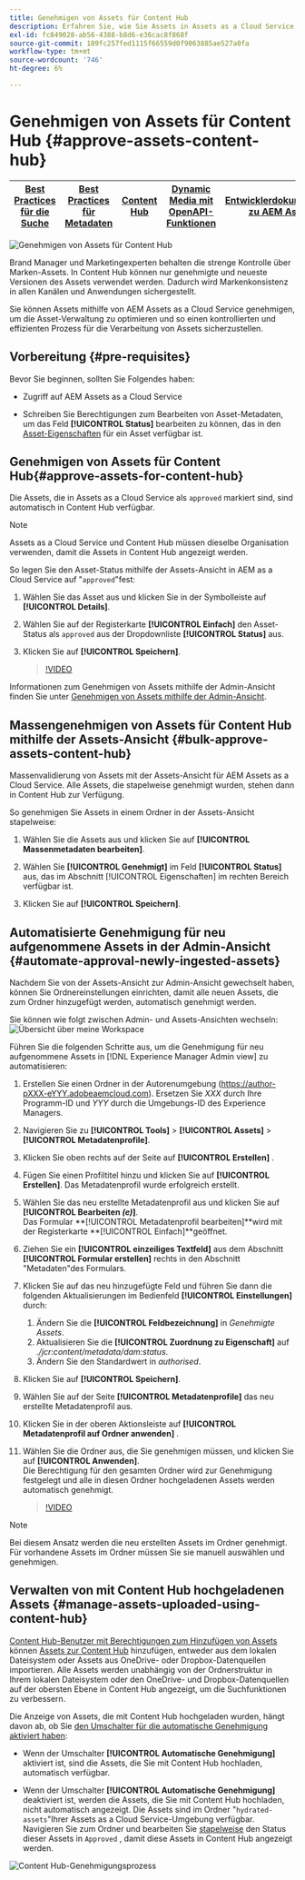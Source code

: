 ```yaml
---
title: Genehmigen von Assets für Content Hub
description: Erfahren Sie, wie Sie Assets in Assets as a Cloud Service genehmigen, um sie in Content Hub verfügbar zu machen.
exl-id: fc849028-ab56-4388-b8d6-e36cac8f868f
source-git-commit: 189fc257fed1115f66559d0f9063885ae527a0fa
workflow-type: tm+mt
source-wordcount: '746'
ht-degree: 6%

---
```


# Genehmigen von Assets für Content Hub {#approve-assets-content-hub}

| [Best Practices für die Suche](/help/assets/search-best-practices.md) | [Best Practices für Metadaten](/help/assets/metadata-best-practices.md) | [Content Hub](/help/assets/product-overview.md) | [Dynamic Media mit OpenAPI-Funktionen](/help/assets/dynamic-media-open-apis-overview.md) | [Entwicklerdokumentation zu AEM Assets](https://developer.adobe.com/experience-cloud/experience-manager-apis/) |
| ------------- | --------------------------- |---------|----|-----|

![Genehmigen von Assets für Content Hub](assets/content-hub-approve-assets.png)

Brand Manager und Marketingexperten behalten die strenge Kontrolle über Marken-Assets. In Content Hub können nur genehmigte und neueste Versionen des Assets verwendet werden. Dadurch wird Markenkonsistenz in allen Kanälen und Anwendungen sichergestellt.

Sie können Assets mithilfe von AEM Assets as a Cloud Service genehmigen, um die Asset-Verwaltung zu optimieren und so einen kontrollierten und effizienten Prozess für die Verarbeitung von Assets sicherzustellen.

## Vorbereitung {#pre-requisites}

Bevor Sie beginnen, sollten Sie Folgendes haben:

* Zugriff auf AEM Assets as a Cloud Service

* Schreiben Sie Berechtigungen zum Bearbeiten von Asset-Metadaten, um das Feld **[!UICONTROL Status]** bearbeiten zu können, das in den [Asset-Eigenschaften](/help/assets/manage-organize-assets-view.md##manage-asset-status) für ein Asset verfügbar ist.

## Genehmigen von Assets für Content Hub{#approve-assets-for-content-hub}

Die Assets, die in Assets as a Cloud Service als `approved` markiert sind, sind automatisch in Content Hub verfügbar.

>[!NOTE]
>
>Assets as a Cloud Service und Content Hub müssen dieselbe Organisation verwenden, damit die Assets in Content Hub angezeigt werden.

So legen Sie den Asset-Status mithilfe der Assets-Ansicht in AEM as a Cloud Service auf &quot;`approved`&quot;fest:

1. Wählen Sie das Asset aus und klicken Sie in der Symbolleiste auf **[!UICONTROL Details]**.

1. Wählen Sie auf der Registerkarte **[!UICONTROL Einfach]** den Asset-Status als `approved` aus der Dropdownliste **[!UICONTROL Status]** aus.
1. Klicken Sie auf **[!UICONTROL Speichern]**.

   >[!VIDEO](https://video.tv.adobe.com/v/3433172)

Informationen zum Genehmigen von Assets mithilfe der Admin-Ansicht finden Sie unter [Genehmigen von Assets mithilfe der Admin-Ansicht](/help/assets/approve-assets.md#approve-assets).

## Massengenehmigen von Assets für Content Hub mithilfe der Assets-Ansicht {#bulk-approve-assets-content-hub}

Massenvalidierung von Assets mit der Assets-Ansicht für AEM Assets as a Cloud Service. Alle Assets, die stapelweise genehmigt wurden, stehen dann in Content Hub zur Verfügung.

So genehmigen Sie Assets in einem Ordner in der Assets-Ansicht stapelweise:

1. Wählen Sie die Assets aus und klicken Sie auf **[!UICONTROL Massenmetadaten bearbeiten]**.

1. Wählen Sie **[!UICONTROL Genehmigt]** im Feld **[!UICONTROL Status]** aus, das im Abschnitt [!UICONTROL Eigenschaften] im rechten Bereich verfügbar ist.

1. Klicken Sie auf **[!UICONTROL Speichern]**.

## Automatisierte Genehmigung für neu aufgenommene Assets in der Admin-Ansicht {#automate-approval-newly-ingested-assets}

Nachdem Sie von der Assets-Ansicht zur Admin-Ansicht gewechselt haben, können Sie Ordnereinstellungen einrichten, damit alle neuen Assets, die zum Ordner hinzugefügt werden, automatisch genehmigt werden.

Sie können wie folgt zwischen Admin- und Assets-Ansichten wechseln:
![Übersicht über meine Workspace](assets/assets-view.png)

Führen Sie die folgenden Schritte aus, um die Genehmigung für neu aufgenommene Assets in [!DNL Experience Manager Admin view] zu automatisieren:

1. Erstellen Sie einen Ordner in der Autorenumgebung (https://author-pXXX-eYYY.adobeaemcloud.com). Ersetzen Sie _XXX_ durch Ihre Programm-ID und _YYY_ durch die Umgebungs-ID des Experience Managers.
1. Navigieren Sie zu **[!UICONTROL Tools]** > **[!UICONTROL Assets]** > **[!UICONTROL Metadatenprofile]**.
1. Klicken Sie oben rechts auf der Seite auf **[!UICONTROL Erstellen]** .
1. Fügen Sie einen Profiltitel hinzu und klicken Sie auf **[!UICONTROL Erstellen]**. Das Metadatenprofil wurde erfolgreich erstellt.
1. Wählen Sie das neu erstellte Metadatenprofil aus und klicken Sie auf **[!UICONTROL Bearbeiten _(e)_]**. <br>Das Formular **[!UICONTROL Metadatenprofil bearbeiten]**wird mit der Registerkarte **[!UICONTROL Einfach]**geöffnet.
1. Ziehen Sie ein **[!UICONTROL einzeiliges Textfeld]** aus dem Abschnitt **[!UICONTROL Formular erstellen]** rechts in den Abschnitt &quot;Metadaten&quot;des Formulars.
1. Klicken Sie auf das neu hinzugefügte Feld und führen Sie dann die folgenden Aktualisierungen im Bedienfeld **[!UICONTROL Einstellungen]** durch:
   1. Ändern Sie die **[!UICONTROL Feldbezeichnung]** in _Genehmigte Assets_.
   1. Aktualisieren Sie die **[!UICONTROL Zuordnung zu Eigenschaft]** auf _./jcr:content/metadata/dam:status_.
   1. Ändern Sie den Standardwert in _authorised_.

1. Klicken Sie auf **[!UICONTROL Speichern]**.
1. Wählen Sie auf der Seite **[!UICONTROL Metadatenprofile]** das neu erstellte Metadatenprofil aus.
1. Klicken Sie in der oberen Aktionsleiste auf **[!UICONTROL Metadatenprofil auf Ordner anwenden]** .
1. Wählen Sie die Ordner aus, die Sie genehmigen müssen, und klicken Sie auf **[!UICONTROL Anwenden]**.
   <br> Die Berechtigung für den gesamten Ordner wird zur Genehmigung festgelegt und alle in diesen Ordner hochgeladenen Assets werden automatisch genehmigt.

   >[!VIDEO](https://video.tv.adobe.com/v/3427431)

>[!NOTE]
> 
>Bei diesem Ansatz werden die neu erstellten Assets im Ordner genehmigt. Für vorhandene Assets im Ordner müssen Sie sie manuell auswählen und genehmigen.

## Verwalten von mit Content Hub hochgeladenen Assets {#manage-assets-uploaded-using-content-hub}

[Content Hub-Benutzer mit Berechtigungen zum Hinzufügen von Assets](/help/assets/deploy-content-hub.md#onboard-content-hub-users-add-assets) können [Assets zur Content Hub](/help/assets/upload-brand-approved-assets.md) hinzufügen, entweder aus dem lokalen Dateisystem oder Assets aus OneDrive- oder Dropbox-Datenquellen importieren. Alle Assets werden unabhängig von der Ordnerstruktur in Ihrem lokalen Dateisystem oder den OneDrive- und Dropbox-Datenquellen auf der obersten Ebene in Content Hub angezeigt, um die Suchfunktionen zu verbessern.

Die Anzeige von Assets, die mit Content Hub hochgeladen wurden, hängt davon ab, ob Sie [den Umschalter für die automatische Genehmigung aktiviert haben](/help/assets/configure-content-hub-ui-options.md#configure-import-options-content-hub):

* Wenn der Umschalter **[!UICONTROL Automatische Genehmigung]** aktiviert ist, sind die Assets, die Sie mit Content Hub hochladen, automatisch verfügbar.

* Wenn der Umschalter **[!UICONTROL Automatische Genehmigung]** deaktiviert ist, werden die Assets, die Sie mit Content Hub hochladen, nicht automatisch angezeigt. Die Assets sind im Ordner &quot;`hydrated-assets`&quot;Ihrer Assets as a Cloud Service-Umgebung verfügbar. Navigieren Sie zum Ordner und bearbeiten Sie [stapelweise](#bulk-approve-assets-content-hub) den Status dieser Assets in `Approved` , damit diese Assets in Content Hub angezeigt werden.

![Content Hub-Genehmigungsprozess](/help/assets/assets/content-hub-approval.png)
